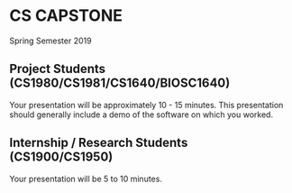 # CS CAPSTONE
Spring Semester 2019

## Project Students (CS1980/CS1981/CS1640/BIOSC1640)

Your presentation will be approximately 10 - 15 minutes.   This presentation should generally include a demo of the software on which you worked.

## Internship / Research Students (CS1900/CS1950)

Your presentation will be 5 to 10 minutes.

